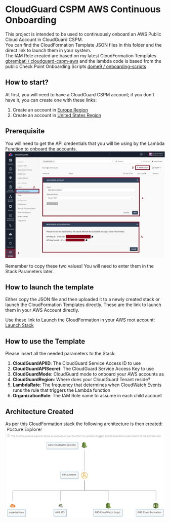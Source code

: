 # CloudGuard CSPM AWS Continuous Onboarding
This project is intended to be used to continuously onboard an AWS Public Cloud Account in CloudGuard CSPM.     
You can find the CloudFormation Template JSON files in this folder and the direct link to launch them in your system.     
The IAM Role created are based on my latest CloudFormation Templates [gbrembati / cloudguard-cspm-aws](https://github.com/gbrembati/cloudguard-cspm-aws) and the lambda code is based from the public Check Point Onboarding Scripts [dome9 / onboarding-scripts](https://github.com/dome9/onboarding-scripts)
 
## How to start?
At first, you will need to have a CloudGuard CSPM account; if you don't have it, you can create one with these links:
1. Create an account in [Europe Region](https://secure.eu1.dome9.com/v2/register/invite)
2. Create an account in [United States Region](https://secure.dome9.com/v2/register/invite)

## Prerequisite
You will need to get the API credentials that you will be using by the Lambda Function to onboard the accounts.
![CSPM Service Account](/zimages/create-cpsm-serviceaccount.jpg)
       
Remember to copy these two values! You will need to enter them in the Stack Parameters later.

## How to launch the template
Either copy the JSON file and then uploaded it to a newly created stack or launch the CloudFormation Templates directly. These are the link to launch them in your AWS Account directly.     

Use these link to Launch the CloudFormation in your AWS root account: [Launch Stack](https://eu-west-1.console.aws.amazon.com/cloudformation/home#/stacks/create/review?stackName=cft-cloudguard-continuous-onboarding&templateURL=https://cspm-onboarding.s3.eu-west-1.amazonaws.com/continous-onboarding-stack.yaml)

## How to use the Template
Please insert all the needed parameters to the Stack:
1. **CloudGuardAPIID**: The CloudGuard Service Access ID to use
2. **CloudGuardAPISecret**: The CloudGuard Service Access Key to use
3. **CloudGuardMode**: CloudGuard mode to onboard your AWS accounts as
4. **CloudGuardRegion**: Where does your CloudGuard Tenant reside?
5. **LambdaRate**: The frequency that determines when CloudWatch Events runs the rule that triggers the Lambda function
6. **OrganizationRole**: The IAM Role name to assume in each child account

## Architecture Created
As per this CloudFormation stack the following architecture is then created:     
![AWS Architecture](/zimages/schema-serverless-arch.jpg)
